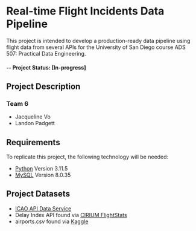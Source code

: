 # Real-time Flight Incidents Data Pipeline

This project is intended to develop a production-ready data pipeline using flight data from several APIs for the University of San Diego course ADS 507: Practical Data Engineering.

#### -- Project Status: [In-progress]

## Project Description

### Team 6
* Jacqueline Vo
* Landon Padgett

## Requirements

To replicate this project, the following technology will be needed:
- [Python](https://www.python.org/) Version 3.11.5
- [MySQL](https://www.mysql.com/) Version 8.0.35

## Project Datasets
- [ICAO API Data Service](https://applications.icao.int/dataservices/default.aspx)
- Delay Index API found via [CIRIUM FlightStats](https://developer.flightstats.com/api-docs/delayindex/v1#IntDoc)
- airports.csv found via [Kaggle](https://www.kaggle.com/datasets/tylerx/flights-and-airports-data?select=airports.csv)